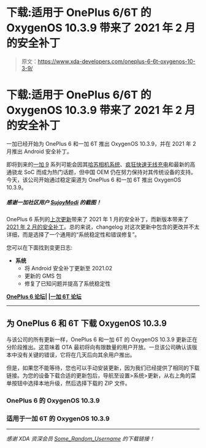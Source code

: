 # 下载:适用于 OnePlus 6/6T 的 OxygenOS 10.3.9 带来了 2021 年 2 月的安全补丁

> 原文：<https://www.xda-developers.com/oneplus-6-6t-oxygenos-10-3-9/>

# 下载:适用于 OnePlus 6/6T 的 OxygenOS 10.3.9 带来了 2021 年 2 月的安全补丁

一加已经开始为 OnePlus 6 和一加 6T 推出 OxygenOS 10.3.9，并在 2021 年 2 月推出 Android 安全补丁。

即将到来的[一加 9](https://www.xda-developers.com/oneplus-9/) 系列可能会因其[哈苏相机系统](https://www.xda-developers.com/oneplus-9-series-march-23-hasselblad-partnership-confirmed/)、[疯狂快速无线充电](https://www.xda-developers.com/oneplus-9-pro-50w-wireless-charging/)和最新的高通骁龙 SoC 而成为热门话题，但中国 OEM 仍在努力保持对其传统设备的支持。今天，该公司开始通过稳定渠道为 OnePlus 6 和一加 6T 推出 OxygenOS 10.3.9。

##### *感谢一加社区用户 [SujoyModi](https://forums.oneplus.com/members/sujoymodi.597590/) 的截图！*

OnePlus 6 系列的[上次更新](https://www.xda-developers.com/oneplus-6-oneplus-6t-oxygenos-10-3-8/)带来了 2021 年 1 月的安全补丁，而新版本带来了[2021 年 2 月的安全补丁](https://www.xda-developers.com/february-2021-android-security-update/)。总的来说，changelog 对这次更新中包含的更改并不太详细，而是选择了一个通用的“系统稳定性和错误修复”。

您可以在下面找到变更日志:

*   **系统**
    *   将 Android 安全补丁更新至 2021.02
    *   更新的 GMS 包
    *   修复了已知问题并提高了系统稳定性

**[OnePlus 6 论坛](https://forum.xda-developers.com/c/oneplus-6.7609/)| |[一加 6T 论坛](https://forum.xda-developers.com/c/oneplus-6t.8257/)**

* * *

## 为 OnePlus 6 和 6T 下载 OxygenOS 10.3.9

与该公司的所有更新一样，OnePlus 6 和一加 6T 的 OxygenOS 10.3.9 更新正在分阶段推出。这意味着 OTA 最初将向有限数量的用户开放。一旦该公司确认该版本中没有关键的错误，它将在几天后向其余用户推出。

但是，如果您不能等待，您也可以手动安装更新，因为我们已经提供了相同的下载链接。为您的设备下载合适的更新包后，导航至设置>系统>更新，从右上角的菜单按钮中选择本地升级，然后选择下载的 ZIP 文件。

### OnePlus 6 的 OxygenOS 10.3.9

### 适用于一加 6T 的 OxygenOS 10.3.9

* * *

*感谢 XDA 资深会员 [Some_Random_Username](https://forum.xda-developers.com/m/some_random_username.8234677/) 的下载链接！*